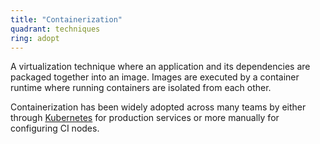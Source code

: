```yaml
---
title: "Containerization"
quadrant: techniques
ring: adopt
---
```


A virtualization technique where an application and its dependencies are
packaged together into an image. Images are executed by a container runtime
where running containers are isolated from each other.

Containerization has been widely adopted across many teams by either
through [Kubernetes](https://kubernetes.io/) for production services or
more manually for configuring CI nodes.
